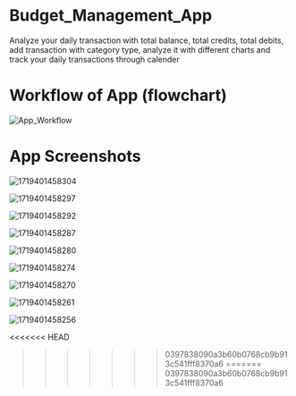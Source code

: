 # Budget_Management_App

Analyze your daily transaction with total balance, total credits, total debits, add transaction with category type, analyze it with different charts and track your daily transactions through calender

# Workflow of App (flowchart) 


![App_Workflow](https://github.com/user-attachments/assets/c8d5b7fb-ea29-4860-a57c-c5c1338d2720)



# App Screenshots


![1719401458304](https://github.com/Sanketrajnor/Budget_Management_App/assets/107184559/0d3e81e2-7097-47ad-bd0e-545ac7ccc598)

![1719401458297](https://github.com/Sanketrajnor/Budget_Management_App/assets/107184559/325b84c9-ae8d-4e49-88d3-c3ad3bad0000)

![1719401458292](https://github.com/Sanketrajnor/Budget_Management_App/assets/107184559/05716846-2280-453a-8225-cbc4ec8d5e78)

![1719401458287](https://github.com/Sanketrajnor/Budget_Management_App/assets/107184559/45d5b0b1-f67f-402a-91b8-06bcb5b4241e)

![1719401458280](https://github.com/Sanketrajnor/Budget_Management_App/assets/107184559/3e1cd6ae-0718-4c6f-9905-441759c8f8e5)

![1719401458274](https://github.com/Sanketrajnor/Budget_Management_App/assets/107184559/3587e22a-bcd4-4b81-8edc-cf874a862cb6)

![1719401458270](https://github.com/Sanketrajnor/Budget_Management_App/assets/107184559/9d614491-c112-4590-940e-f54ea3359a2e)

![1719401458261](https://github.com/Sanketrajnor/Budget_Management_App/assets/107184559/b4591a28-bc54-4d64-abb4-88d7d4987c8a)

![1719401458256](https://github.com/Sanketrajnor/Budget_Management_App/assets/107184559/8954b04d-73e4-4e2e-98a5-0b0f5ac7ee7f)

<<<<<<< HEAD
>>>>>>> 0397838090a3b60b0768cb9b913c541fff8370a6
=======
>>>>>>> 0397838090a3b60b0768cb9b913c541fff8370a6
